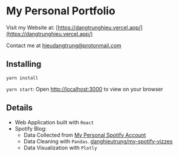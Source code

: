 # My Personal Portfolio

Visit my Website at: [https://dangtrunghieu.vercel.app/](https://dangtrunghieu.vercel.app/)

Contact me at [hieudangtrung@protonmail.com](mailto:hieudangtrung@protonmail.com)

## Installing
`yarn install`

`yarn start`: Open [http://localhost:3000](http://localhost:3000) to view on your browser

## Details
- Web Application built with `React`
- Spotify Blog:
  - Data Collected from [My Personal Spotify Account](https://open.spotify.com/user/vejhzanembwlmo1vslzsmrux9)
  - Data Cleaning with `Pandas`. [danghieutrung/my-spotify-vizzes](https://github.com/danghieutrung/my-spotify-vizzes)
  - Data Visualization with `Plotly`
